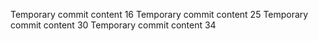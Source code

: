 Temporary commit content 16
Temporary commit content 25
Temporary commit content 30
Temporary commit content 34
